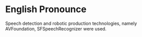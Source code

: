 # English Pronounce

Speech detection and robotic production technologies, namely AVFoundation, SFSpeechRecognizer were used. 
